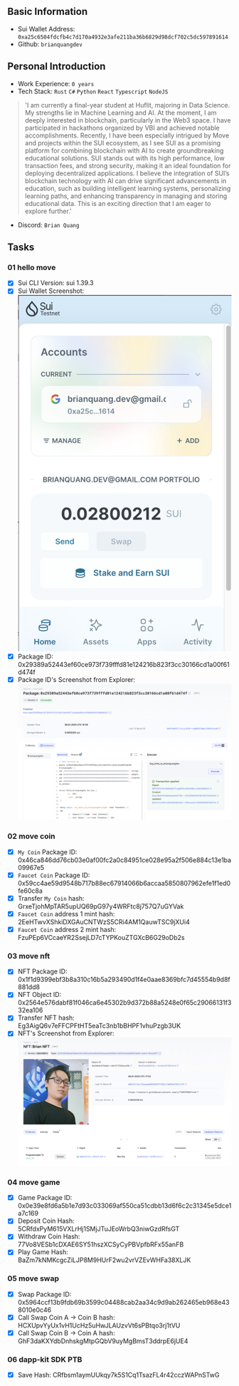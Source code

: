 ## Basic Information
- Sui Wallet Address: `0xa25c6504fdcfb4c7d170a4932e3afe211ba36b6829d98dcf702c5dc597891614`
- Github: `brianquangdev`

## Personal Introduction
- Work Experience: `0 years`
- Tech Stack: `Rust` `C#` `Python` `React` `Typescript` `NodeJS`
> 'I am currently a final-year student at Huflit, majoring in Data Science. My strengths lie in Machine Learning and AI. At the moment, I am deeply interested in blockchain, particularly in the Web3 space. I have participated in hackathons organized by VBI and achieved notable accomplishments. Recently, I have been especially intrigued by Move and projects within the SUI ecosystem, as I see SUI as a promising platform for combining blockchain with AI to create groundbreaking educational solutions. SUI stands out with its high performance, low transaction fees, and strong security, making it an ideal foundation for deploying decentralized applications. I believe the integration of SUI’s blockchain technology with AI can drive significant advancements in education, such as building intelligent learning systems, personalizing learning paths, and enhancing transparency in managing and storing educational data. This is an exciting direction that I am eager to explore further.'
- Discord: `Brian Quang`

## Tasks

### 01 hello move
- [x] Sui CLI Version: sui 1.39.3
- [x] Sui Wallet Screenshot: ![local](./images/sui_wallet.png)
- [x] Package ID: 0x29389a52443ef60ce973f739fffd81e124216b823f3cc30166cd1a00f61d474f
- [x] Package ID's Screenshot from Explorer: ![local](./images/package_id.png)

### 02 move coin
- [x] `My Coin` Package ID: 0x46ca846dd76cb03e0af00fc2a0c84951ce028e95a2f506e884c13e1ba09967e5
- [x] `Faucet Coin` Package ID: 0x59cc4ae59d9548b717b88ec67914066b6accaa5850807962efe1f1ed0fe60c8a
- [x] Transfer `My Coin` hash: GrxeTjohMpTAR5upUQ69pG97y4WRFtc8j757Q7uGYVak
- [x] `Faucet Coin` address 1 mint hash: 2EeHTwvXShkiDXGAuCNTWzS5CRi4AM1QauwTSC9jXUi4
- [x] `Faucet Coin` address 2 mint hash: FzuPEp6VCcaeYR2SsejLD7cTYPKouZTGXcB6G29oDb2s

### 03 move nft
- [x] NFT Package ID: 0x1f1d9399ebf3b8a310c16b5a293490d1f4e0aae8369bfc7d45554b9d8f881dd8
- [x] NFT Object ID: 0x2564e576dabf81f046ca6e45302b9d372b88a5248e0f65c29066131f332ea106
- [x] Transfer NFT hash: Eg3AigQ6v7eFFCPFtHT5eaTc3nb1bBHPF1vhuPzgb3UK
- [x] NFT's Screenshot from Explorer: ![local](./images/nft.png)

### 04 move game
- [x] Game Package ID: 0x0e39e8fd6a5b1e7d93c033069af550ca51cdbb13d6f6c2c31345e5dce1a7c169
- [x] Deposit Coin Hash: 5CRfdxPyM615VXLrHj1SMjJTuJEoWrbQ3niwGzdRfsGT
- [x] Withdraw Coin Hash: 77Vo8VESb1cDXAE6SY51hszXCSyCyPBVpfbRFx55anFB
- [x] Play Game Hash: BaZm7kNMKcgcZiLJP8M9HUrF2wu2vrVZEvWHFa38XLJK

### 05 move swap
- [x] Swap Package ID: 0x5964ccf13b9fdb69b3599c04488cab2aa34c9d9ab262465eb968e438010e0c46
- [x] Call Swap Coin A -> Coin B hash: HCXUpvYyUx1vH1UcHz5uHwJLAUzvVt6sPBtqo3rj1tVU
- [x] Call Swap Coin B -> Coin A hash: GhF3daKXYdbDnhskgMtpGQbV9uyMgBmsT3ddrpE6jUE4

### 06 dapp-kit SDK PTB
- [x] Save Hash: CRfbsm1aymUUkqy7k5S1Cq1TsazFL4r42cczWAPnSTwG
